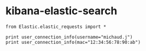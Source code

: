 # kibana-elastic-search

```
from Elastic.elastic_requests import *

print user_connection_info(username="michaud.j")
print user_connection_info(mac="12:34:56:78:90:ab")

```

